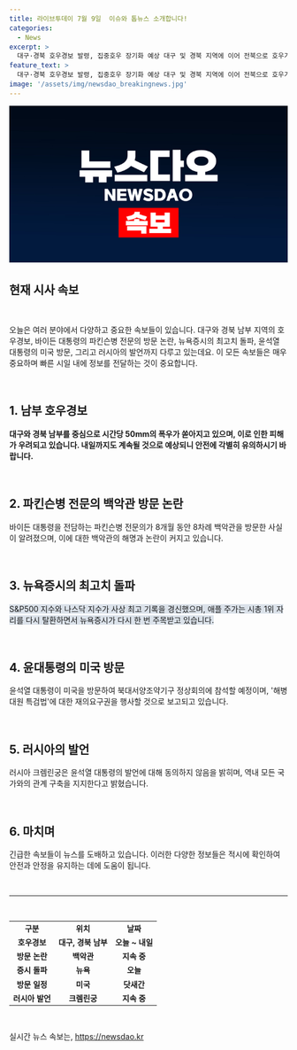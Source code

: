 ```yaml
---
title: 라이브투데이 7월 9일  이슈와 톱뉴스 소개합니다!
categories:
  - News
excerpt: >
  대구·경북 호우경보 발령, 집중호우 장기화 예상 대구 및 경북 지역에 이어 전북으로 호우가 이어지고 있는 가운데, 내일까지도 세찬 비가 이어질 전망입니다. 파킨슨병 전문의가 미국 대통령 바이든을 방문한 것에 대한 논란 속에, 뉴욕증시는 최고치를 경신하며 애플이 다시 시총 1위로 등극했습니다. 윤대통령은 미국 방문 중 해병대원 특검법에 대한 재의요구권을 행사할 예정이지만 러시아는 남북 중 어느 쪽이 더 필요한지 결정하라는 발언에 동의하지 않았습니다.
feature_text: >
  대구·경북 호우경보 발령, 집중호우 장기화 예상 대구 및 경북 지역에 이어 전북으로 호우가 이어지고 있는 가운데, 내일까지도 세찬 비가 이어질 전망입니다. 파킨슨병 전문의가 미국 대통령 바이든을 방문한 것에 대한 논란 속에, 뉴욕증시는 최고치를 경신하며 애플이 다시 시총 1위로 등극했습니다. 윤대통령은 미국 방문 중 해병대원 특검법에 대한 재의요구권을 행사할 예정이지만 러시아는 남북 중 어느 쪽이 더 필요한지 결정하라는 발언에 동의하지 않았습니다.
image: '/assets/img/newsdao_breakingnews.jpg'
---
```


<p><img src="/assets/img/newsdao_breakingnews.jpg" alt="firstkoreanews 속보" /></p>

<h2 data-ke-size="size26"><b>현재 시사 속보</b></h2>

<p data-ke-size="size16">&nbsp;</p>

<p data-ke-size="size16">오늘은 여러 분야에서 다양하고 중요한 속보들이 있습니다. 대구와 경북 남부 지역의 호우경보, 바이든 대통령의 파킨슨병 전문의 방문 논란, 뉴욕증시의 최고치 돌파, 윤석열 대통령의 미국 방문, 그리고 러시아의 발언까지 다루고 있는데요. 이 모든 속보들은 매우 중요하며 빠른 시일 내에 정보를 전달하는 것이 중요합니다.</p>

<p data-ke-size="size16">&nbsp;</p>

<h2 data-ke-size="size26">1. 남부 호우경보</h2>

<p data-ke-size="size16"><b>대구와 경북 남부를 중심으로 시간당 50mm의 폭우가 쏟아지고 있으며, 이로 인한 피해가 우려되고 있습니다. 내일까지도 계속될 것으로 예상되니 안전에 각별히 유의하시기 바랍니다.</b></p>

<p data-ke-size="size16">&nbsp;</p>

<h2 data-ke-size="size26">2. 파킨슨병 전문의 백악관 방문 논란</h2>

<p data-ke-size="size16">바이든 대통령을 전담하는 파킨슨병 전문의가 8개월 동안 8차례 백악관을 방문한 사실이 알려졌으며, 이에 대한 백악관의 해명과 논란이 커지고 있습니다.</p>

<p data-ke-size="size16">&nbsp;</p>

<h2 data-ke-size="size26">3. 뉴욕증시의 최고치 돌파</h2>

<p data-ke-size="size16"><span style="background-color: #21538527;">S&P500 지수와 나스닥 지수가 사상 최고 기록을 경신했으며, 애플 주가는 시총 1위 자리를 다시 탈환하면서 뉴욕증시가 다시 한 번 주목받고 있습니다.</span></p>

<p data-ke-size="size16">&nbsp;</p>

<h2 data-ke-size="size26">4. 윤대통령의 미국 방문</h2>

<p data-ke-size="size16">윤석열 대통령이 미국을 방문하여 북대서양조약기구 정상회의에 참석할 예정이며, '해병대원 특검법'에 대한 재의요구권을 행사할 것으로 보고되고 있습니다.</p>

<p data-ke-size="size16">&nbsp;</p>

<h2 data-ke-size="size26">5. 러시아의 발언</h2>

<p data-ke-size="size16">러시아 크렘린궁은 윤석열 대통령의 발언에 대해 동의하지 않음을 밝히며, 역내 모든 국가와의 관계 구축을 지지한다고 밝혔습니다.</p>

<p data-ke-size="size16">&nbsp;</p>

<h2 data-ke-size="size26">6. 마치며</h2>

<p data-ke-size="size16">긴급한 속보들이 뉴스를 도배하고 있습니다. 이러한 다양한 정보들은 적시에 확인하여 안전과 안정을 유지하는 데에 도움이 됩니다.</p>

<p data-ke-size="size16">&nbsp;</p>

<hr>

<p data-ke-size="size16">&nbsp;</p>

<table>
<tbody>
<tr>
<td style="text-align: center; height: 17px;"><b>구분</b></td>
<td style="text-align: center; height: 17px;"><b>위치</b></td>
<td style="text-align: center; height: 17px;"><b>날짜</b></td>
</tr>
<tr>
<td style="text-align: center; height: 17px;"><b>호우경보</b></td>
<td style="text-align: center; height: 17px;"><b>대구, 경북 남부</b></td>
<td style="text-align: center; height: 17px;"><b>오늘 ~ 내일</b></td>
</tr>
<tr>
<td style="text-align: center; height: 17px;"><b>방문 논란</b></td>
<td style="text-align: center; height: 17px;"><b>백악관</b></td>
<td style="text-align: center; height: 17px;"><b>지속 중</b></td>
</tr>
<tr>
<td style="text-align: center; height: 17px;"><b>증시 돌파</b></td>
<td style="text-align: center; height: 17px;"><b>뉴욕</b></td>
<td style="text-align: center; height: 17px;"><b>오늘</b></td>
</tr>
<tr>
<td style="text-align: center; height: 17px;"><b>방문 일정</b></td>
<td style="text-align: center; height: 17px;"><b>미국</b></td>
<td style="text-align: center; height: 17px;"><b>닷새간</b></td>
</tr>
<tr>
<td style="text-align: center; height: 17px;"><b>러시아 발언</b></td>
<td style="text-align: center; height: 17px;"><b>크렘린궁</b></td>
<td style="text-align: center; height: 17px;"><b>지속 중</b></td>
</tr>
</tbody>
</table>

<p data-ke-size="size16">&nbsp;</p>
실시간 뉴스 속보는, <a href="https://newsdao.kr" rel="dofollow">https://newsdao.kr</a>



